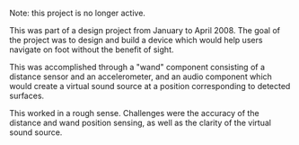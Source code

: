 Note: this project is no longer active.

This was part of a design project from January to April 2008. The goal of the project was to design and build a device which would help users navigate on foot without the benefit of sight.

This was accomplished through a "wand" component consisting of a distance sensor and an accelerometer, and an audio component which would create a virtual sound source at a position corresponding to detected surfaces.

This worked in a rough sense. Challenges were the accuracy of the distance and wand position sensing, as well as the clarity of the virtual sound source.
